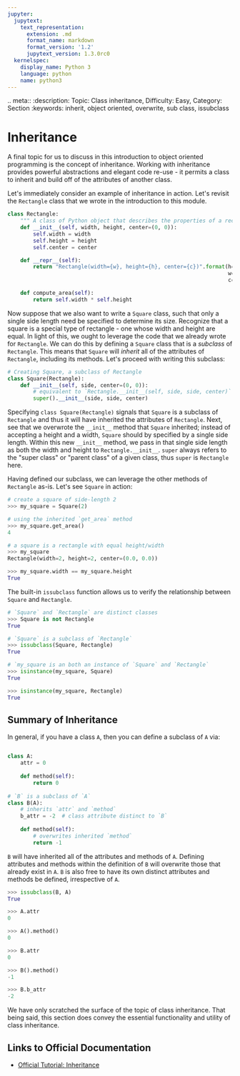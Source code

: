```yaml
---
jupyter:
  jupytext:
    text_representation:
      extension: .md
      format_name: markdown
      format_version: '1.2'
      jupytext_version: 1.3.0rc0
  kernelspec:
    display_name: Python 3
    language: python
    name: python3
---
```


<!-- #raw {"raw_mimetype": "text/restructuredtext"} -->
.. meta::
   :description: Topic: Class inheritance, Difficulty: Easy, Category: Section
   :keywords: inherit, object oriented, overwrite, sub class, issubclass
<!-- #endraw -->

<!-- #region -->
# Inheritance
A final topic for us to discuss in this introduction to object oriented programming is the concept of inheritance. Working with inheritance provides powerful abstractions and elegant code re-use - it permits a class to inherit and build off of the attributes of another class.

Let's immediately consider an example of inheritance in action. Let's revisit the `Rectangle` class that we wrote in the introduction to this module.

```python
class Rectangle:
    """ A class of Python object that describes the properties of a rectangle"""
    def __init__(self, width, height, center=(0, 0)):
        self.width = width    
        self.height = height  
        self.center = center

    def __repr__(self):
        return "Rectangle(width={w}, height={h}, center={c})".format(h=self.height,
                                                                     w=self.width,
                                                                     c=self.center)

    def compute_area(self):
        return self.width * self.height
```

Now suppose that we also want to write a `Square` class, such that only a single side length need be specified to determine its size. Recognize that a square is a special type of rectangle - one whose width and height are equal. In light of this, we ought to leverage the code that we already wrote for `Rectangle`. We can do this by defining a `Square` class that is a *subclass* of `Rectangle`. This means that `Square` will *inherit* all of the attributes of `Rectangle`, including its methods. Let's proceed with writing this subclass:

```python
# Creating Square, a subclass of Rectangle
class Square(Rectangle):
    def __init__(self, side, center=(0, 0)):
        # equivalent to `Rectangle.__init__(self, side, side, center)`
        super().__init__(side, side, center)
```

Specifying `class Square(Rectangle)` signals that `Square` is a subclass of `Rectangle` and thus it will have inherited the attributes of `Rectangle`. Next, see that we overwrote the `__init__` method that `Square` inherited; instead of accepting a height and a width, `Square` should by specified by a single side length. Within this new `__init__` method, we pass in that single side length as both the width and height to `Rectangle.__init__`. `super` always refers to the "super class" or "parent class" of a given class, thus `super` is `Rectangle` here.

Having defined our subclass, we can leverage the other methods of `Rectangle` as-is. Let's see `Square` in action:

```python
# create a square of side-length 2
>>> my_square = Square(2)

# using the inherited `get_area` method
>>> my_square.get_area()
4

# a square is a rectangle with equal height/width
>>> my_square
Rectangle(width=2, height=2, center=(0.0, 0.0))

>>> my_square.width == my_square.height
True
```

<!-- #endregion -->

<!-- #region -->
The built-in `issubclass` function allows us to verify the relationship between `Square` and `Rectangle`.

```python
# `Square` and `Rectangle` are distinct classes
>>> Square is not Rectangle
True

# `Square` is a subclass of `Rectangle`
>>> issubclass(Square, Rectangle)
True

# `my_square is an both an instance of `Square` and `Rectangle`
>>> isinstance(my_square, Square)
True

>>> isinstance(my_square, Rectangle)
True
```
<!-- #endregion -->

## Summary of Inheritance

<!-- #region -->
In general, if you have a class `A`, then you can define a subclass of `A` via:

```python

class A:
    attr = 0
    
    def method(self):
        return 0
    
# `B` is a subclass of `A`
class B(A):
    # inherits `attr` and `method`
    b_attr = -2  # class attribute distinct to `B`
    
    def method(self):
        # overwrites inherited `method`
        return -1
```

`B` will have inherited all of the attributes and methods of `A`. Defining attributes and methods within the definition of `B` will overwrite those that already exist in `A`. `B` is also free to have its own distinct attributes and methods be defined, irrespective of `A`.

```python
>>> issubclass(B, A)
True

>>> A.attr
0

>>> A().method()
0

>>> B.attr
0

>>> B().method()
-1

>>> B.b_attr
-2
```
<!-- #endregion -->

We have only scratched the surface of the topic of class inheritance. That being said, this section does convey the essential functionality and utility of class inheritance. 


## Links to Official Documentation

- [Official Tutorial: Inheritance](https://docs.python.org/3/tutorial/classes.html#inheritance)
